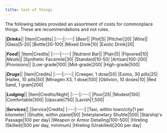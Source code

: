 ```yaml
---
title: Cost of things
---
```

The following tables provided an assortment of costs for commonplace things. These are recommendations and not rules.

|___Drinks___||
|Item|Credits|
|:---|:---:|
|_Beer_||
|Pint|5|
|Pitcher|20|
|_Wine_||
|Glass|5-20|
|Bottle|20-100|
|Mixed Drink|10|
|Exotic Drink|20|


|___Food___||
|Item|Credits|
|:---|:---:|
|_Nutrient Bar_||
|Plain|5|
|Flavored|10|
|_Meals_||
|Synthetic Facsimile|30|
|Standard|10-50|
|Artisan|100-200|
|_Provisions_||
|Low-grade|100|
|Mid-grade|200|
|High-grade|500|


|___Drugs___||
|Item|Credits|
|:---|:---:|
|Creeper, 1 dose|50|
|Eximo, 30 pills|25|
|Hallex, 10 pills|50|
|Minagen X3, 1 dose|100|
|Oblivion, 10 doses|10|
|Red Sand, 1 gram|200|


|___Lodging___||
|Item|Credits/Night|
|:---|:---:|
|Poor|25|
|Modest|100|
|Comfortable|300|
|Upscale|750|
|Lavish|1,500|


|___Services___||
|Service|Credits|
|:---|:---:|
|Taxi, within town/city|1 per kilometer|
|Shuttle, within planet|50|
|Interplanetary Shuttle|500|
|Starship's Passage|100 per day|
|Weapon or Armor Detailing|100-500|
|Hireling (Skilled)|500 per day, minimum|
|Hireling (Unskilled)|200 per day|


<me-source-reference pages="72-73"></me-source-reference>

